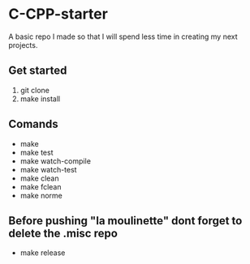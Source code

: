 # C-CPP-starter

A basic repo I made so that I will spend less time in creating my next projects.

## Get started

1) git clone 
2) make install

## Comands

- make
- make test 
- make watch-compile 
- make watch-test 
- make clean
- make fclean
- make norme

## Before pushing "la moulinette" dont forget to delete the .misc repo
- make release

